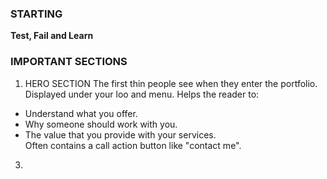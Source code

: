 ### STARTING
**Test, Fail and Learn**

### IMPORTANT SECTIONS
  1. HERO SECTION
The first thin people see when they enter the portfolio.
Displayed under your loo and menu.
Helps the reader to:
  - Understand what you offer.
  - Why someone should work with you.
  - The value that you provide with your services.  
Often contains a call action button like "contact me".
  3. 
